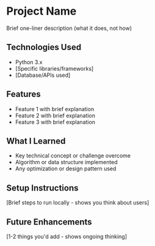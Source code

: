 # Project Name

Brief one-liner description (what it does, not how)

## Technologies Used
- Python 3.x
- [Specific libraries/frameworks]
- [Database/APIs used]

## Features
- Feature 1 with brief explanation
- Feature 2 with brief explanation
- Feature 3 with brief explanation

## What I Learned
- Key technical concept or challenge overcome
- Algorithm or data structure implemented
- Any optimization or design pattern used

## Setup Instructions
[Brief steps to run locally - shows you think about users]

## Future Enhancements
[1-2 things you'd add - shows ongoing thinking]
